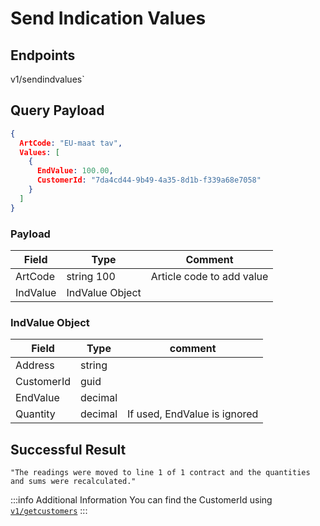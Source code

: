 # Send Indication Values

## Endpoints

<!--@include: @/dist/md/api_url.md-->v1/sendindvalues`

## Query Payload

```json
{ 
  ArtCode: "EU-maat tav", 
  Values: [ 
    { 
      EndValue: 100.00, 
      CustomerId: "7da4cd44-9b49-4a35-8d1b-f339a68e7058" 
    } 
  ]
}
```

### Payload

|Field|Type|Comment|
|-|-|-|
|ArtCode|string 100|Article code to add value|
|IndValue|IndValue Object||


### IndValue Object

|Field|Type|comment|
|-|-|-|
|Address|string||
|CustomerId|guid||
|EndValue|decimal||
|Quantity|decimal|If used, EndValue is ignored|


## Successful Result

`"The readings were moved to line 1 of 1 contract and the quantities and sums were recalculated."`

:::info Additional Information
You can find the CustomerId using [`v1/getcustomers`](../../customers/get-customer-list/)
:::